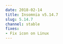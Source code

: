 ```yaml
---
date: 2018-02-14
title: Insomnia v5.14.7
slug: 5.14.7
channel: stable
fixes:
- Fix icon on Linux
---
```

